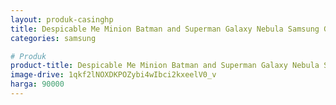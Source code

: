 ```yaml
---
layout: produk-casinghp
title: Despicable Me Minion Batman and Superman Galaxy Nebula Samsung Galaxy S9 Case
categories: samsung

# Produk
product-title: Despicable Me Minion Batman and Superman Galaxy Nebula Samsung Galaxy S9 Case
image-drive: 1qkf2lNOXDKPOZybi4wIbci2kxeelV0_v
harga: 90000
---
```

